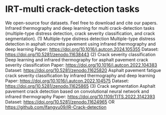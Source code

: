 # IRT-multi crack-detection tasks

We open-source four datasets. Feel free to download and cite our papers.
Infrared thermography and deep learning for multi crack-detection tasks (multiple-type distress detection, crack severity classification, and crack segmentation).
(1) Multiple-type distress detection
Multiple-type distress detection in asphalt concrete pavement using infrared thermography and deep learning
Paper: https://doi.org/10.1016/j.autcon.2024.105355 
Dataset: https://doi.org/10.5281/zenodo.11638443 
(2) Crack severity classification
Deep learning and infrared thermography for asphalt pavement crack severity classification
Paper: https://doi.org/10.1016/j.autcon.2022.104383 
Dataset: https://doi.org/10.5281/zenodo.11625820 
Asphalt pavement fatigue crack severity classification by infrared thermography and deep learning
Paper: https://doi.org/10.1016/j.autcon.2022.104575 
Dataset: https://doi.org/10.5281/zenodo.11625865 
(3) Crack segmentation
Asphalt pavement crack detection based on convolutional neural network and infrared thermography
Paper: https://doi.org/10.1109/TITS.2022.3142393 
Dataset: https://doi.org/10.5281/zenodo.11624965 OR https://github.com/lfangyu09/IR-Crack-detection 
